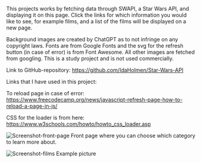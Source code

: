 This projects works by fetching data through SWAPI, a Star Wars API, and displaying it on this page. 
Click the links for which information you would like to see, for example films, and a list of the films will be displayed on a new page.

Background images are created by ChatGPT as to not infringe on any copyright laws. 
Fonts are from Google Fonts and the svg for the refresh button (in case of error) is from Font Awesome.
All other images are fetched from googling.
This is a study project and is not used commercially.

Link to GitHub-repository:
https://github.com/IdaHolmen/Star-Wars-API


Links that I have used in this project:

To reload page in case of error:
https://www.freecodecamp.org/news/javascript-refresh-page-how-to-reload-a-page-in-js/

CSS for the loader is from here:
https://www.w3schools.com/howto/howto_css_loader.asp


![Screenshot-front-page](https://github.com/IdaHolmen/Star-Wars-API/assets/143997448/94e7bc4f-b03e-4771-a7a6-9c9bac29dfe5)
Front page where you can choose which category to learn more about.

![Screenshot-films](https://github.com/IdaHolmen/Star-Wars-API/assets/143997448/0c5d7ed9-f818-43bf-b367-85a98e71d8a8)
Example picture
